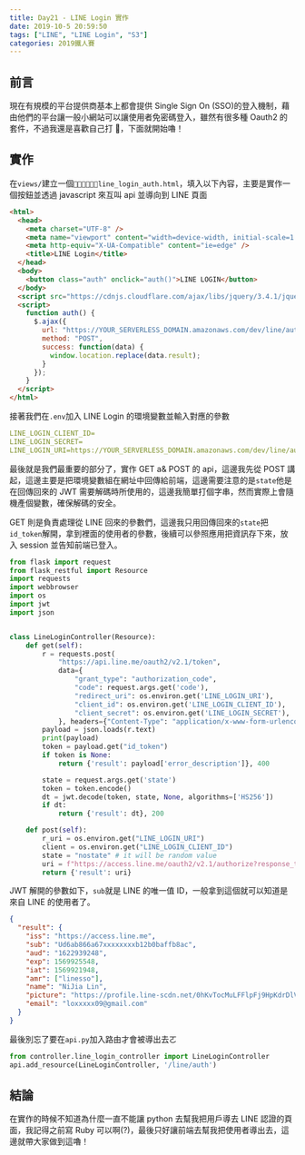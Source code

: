 ```yaml
---
title: Day21 - LINE Login 實作
date: 2019-10-5 20:59:50
tags: ["LINE", "LINE Login", "S3"]
categories: 2019鐵人賽
---
```


## 前言

現在有規模的平台提供商基本上都會提供 Single Sign On (SSO)的登入機制，藉由他們的平台讓一般小網站可以讓使用者免密碼登入，雖然有很多種 Oauth2 的套件，不過我還是喜歡自己打 🤣，下面就開始嚕！

## 實作

在`views/`建立一個`line_login_auth.html`，填入以下內容，主要是實作一個按鈕並透過 javascript 來互叫 api 並導向到 LINE 頁面

```html
<html>
  <head>
    <meta charset="UTF-8" />
    <meta name="viewport" content="width=device-width, initial-scale=1.0" />
    <meta http-equiv="X-UA-Compatible" content="ie=edge" />
    <title>LINE Login</title>
  </head>
  <body>
    <button class="auth" onclick="auth()">LINE LOGIN</button>
  </body>
  <script src="https://cdnjs.cloudflare.com/ajax/libs/jquery/3.4.1/jquery.js"></script>
  <script>
    function auth() {
      $.ajax({
        url: "https://YOUR_SERVERLESS_DOMAIN.amazonaws.com/dev/line/auth",
        method: "POST",
        success: function(data) {
          window.location.replace(data.result);
        }
      });
    }
  </script>
</html>
```

接著我們在`.env`加入 LINE Login 的環境變數並輸入對應的參數

```yaml
LINE_LOGIN_CLIENT_ID=
LINE_LOGIN_SECRET=
LINE_LOGIN_URI=https://YOUR_SERVERLESS_DOMAIN.amazonaws.com/dev/line/auth
```

最後就是我們最重要的部分了，實作 GET a& POST 的 api，這邊我先從 POST 講起，這邊主要是把環境變數組在網址中回傳給前端，這邊需要注意的是`state`他是在回傳回來的 JWT 需要解碼時所使用的，這邊我簡單打個字串，然而實際上會隨機產個變數，確保解碼的安全。

GET 則是負責處理從 LINE 回來的參數們，這邊我只用回傳回來的`state`把`id_token`解開，拿到裡面的使用者的參數，後續可以參照應用把資訊存下來，放入 session 並告知前端已登入。

```python
from flask import request
from flask_restful import Resource
import requests
import webbrowser
import os
import jwt
import json


class LineLoginController(Resource):
	def get(self):
		r = requests.post(
			"https://api.line.me/oauth2/v2.1/token",
			data={
				"grant_type": "authorization_code",
				"code": request.args.get('code'),
				"redirect_uri": os.environ.get('LINE_LOGIN_URI'),
				"client_id": os.environ.get('LINE_LOGIN_CLIENT_ID'),
				"client_secret": os.environ.get('LINE_LOGIN_SECRET'),
			}, headers={"Content-Type": "application/x-www-form-urlencoded"})
		payload = json.loads(r.text)
		print(payload)
		token = payload.get("id_token")
		if token is None:
			return {'result': payload['error_description']}, 400

		state = request.args.get('state')
		token = token.encode()
		dt = jwt.decode(token, state, None, algorithms=['HS256'])
		if dt:
			return {'result': dt}, 200

	def post(self):
		r_uri = os.environ.get("LINE_LOGIN_URI")
		client = os.environ.get("LINE_LOGIN_CLIENT_ID")
		state = "nostate" # it will be random value
		uri = f"https://access.line.me/oauth2/v2.1/authorize?response_type=code&client_id={client}&redirect_uri={r_uri}&scope=profile%20openid%20email&state={state}"
		return {'result': uri}

```

JWT 解開的參數如下，`sub`就是 LINE 的唯一值 ID，一般拿到這個就可以知道是來自 LINE 的使用者了。

```json
{
  "result": {
    "iss": "https://access.line.me",
    "sub": "Ud6ab866a67xxxxxxxxb12b0baffb8ac",
    "aud": "1622939248",
    "exp": 1569925548,
    "iat": 1569921948,
    "amr": ["linesso"],
    "name": "NiJia Lin",
    "picture": "https://profile.line-scdn.net/0hKvTocMuLFFlpFj9HpKdrDlVTGjxxxxxxxxx1YHACMOPRtEHmkWJVIKUyUJNkQWGT0X",
    "email": "loxxxxx09@gmail.com"
  }
}
```

最後別忘了要在`api.py`加入路由才會被導出去ㄛ

```python
from controller.line_login_controller import LineLoginController
api.add_resource(LineLoginController, '/line/auth')
```

## 結論

在實作的時候不知道為什麼一直不能讓 python 去幫我把用戶導去 LINE 認證的頁面，我記得之前寫 Ruby 可以啊(?)，最後只好讓前端去幫我把使用者導出去，這邊就帶大家做到這嚕！
